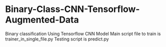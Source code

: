 # Binary-Class-CNN-Tensorflow-Augmented-Data
Binary classification Using Tensorflow CNN Model
Main script file to train is trainer_in_single_file.py
Testing script is predict.py
